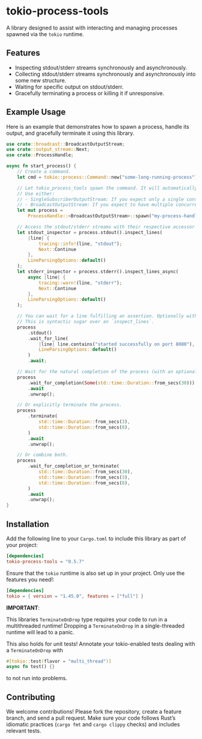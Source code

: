# tokio-process-tools

A library designed to assist with interacting and managing processes spawned via the `tokio` runtime.

## Features

- Inspecting stdout/stderr streams synchronously and asynchronously.
- Collecting stdout/stderr streams synchronously and asynchronously into some new structure.
- Waiting for specific output on stdout/stderr.
- Gracefully terminating a process or killing it if unresponsive.

## Example Usage

Here is an example that demonstrates how to spawn a process, handle its output, and gracefully terminate it using this
library.

```rust
use crate::broadcast::BroadcastOutputStream;
use crate::output_stream::Next;
use crate::ProcessHandle;

async fn start_process() {
    // Create a command.
    let cmd = tokio::process::Command::new("some-long-running-process");

    // Let tokio_process_tools spawn the command. It will automatically set up output capturing.
    // Use either:
    // - SingleSubscriberOutputStream: If you expect only a single consumer per stream.
    // - BroadcastOutputStream: If you expect to have multiple concurrent consumers per stream.
    let mut process =
        ProcessHandle::<BroadcastOutputStream>::spawn("my-process-handle", cmd).unwrap();

    // Access the stdout/stderr streams with their respective accessor functions.
    let stdout_inspector = process.stdout().inspect_lines(
        |line| {
            tracing::info!(line, "stdout");
            Next::Continue
        },
        LineParsingOptions::default()
    );
    let stderr_inspector = process.stderr().inspect_lines_async(
        async |line| {
            tracing::warn!(line, "stderr");
            Next::Continue
        },
        LineParsingOptions::default()
    );

    // You can wait for a line fulfilling an assertion. Optionally with a timeout.
    // This is syntactic sugar over an `inspect_lines`.
    process
        .stdout()
        .wait_for_line(
            |line| line.contains("started successfully on port 8080"),
            LineParsingOptions::default()
        )
        .await;

    // Wait for the natural completion of the process (with an optional timeout).
    process
        .wait_for_completion(Some(std::time::Duration::from_secs(30)))
        .await
        .unwrap();

    // Or explicitly terminate the process.
    process
        .terminate(
            std::time::Duration::from_secs(3),
            std::time::Duration::from_secs(8),
        )
        .await
        .unwrap();

    // Or combine both.
    process
        .wait_for_completion_or_terminate(
            std::time::Duration::from_secs(30),
            std::time::Duration::from_secs(3),
            std::time::Duration::from_secs(8),
        )
        .await
        .unwrap();
}
```

## Installation

Add the following line to your `Cargo.toml` to include this library as part of your project:

```toml
[dependencies]
tokio-process-tools = "0.5.7"
```

Ensure that the `tokio` runtime is also set up in your project. Only use the features you need!:

```toml
[dependencies]
tokio = { version = "1.45.0", features = ["full"] }
```

**IMPORTANT**:

This libraries `TerminateOnDrop` type requires your code to run in a multithreaded runtime! Dropping a
`TerminateOnDrop` in a single-threaded runtime will lead to a panic.

This also holds for unit tests! Annotate your tokio-enabled tests dealing with a `TerminateOnDrop` with

```rust
#[tokio::test(flavor = "multi_thread")]
async fn test() {}
```

to not run into problems.

## Contributing

We welcome contributions! Please fork the repository, create a feature branch, and send a pull request. Make sure your
code follows Rust’s idiomatic practices (`cargo fmt` and `cargo clippy` checks) and includes relevant tests.
